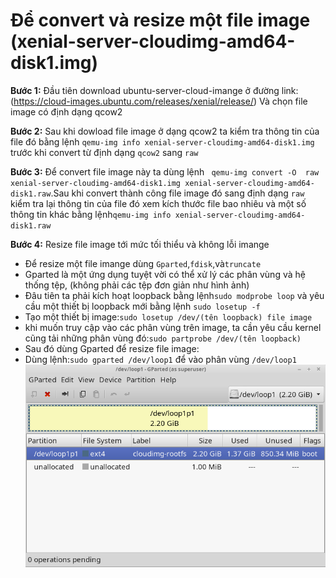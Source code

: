 # Để convert và resize một file image (xenial-server-cloudimg-amd64-disk1.img)

**Bước 1:** Đầu tiên download ubuntu-server-cloud-imange ở đường link: (https://cloud-images.ubuntu.com/releases/xenial/release/) Và chọn file image có định dạng qcow2

**Bước 2:** Sau khi dowload file image ở dạng qcow2 ta kiểm tra thông tin của file đó bằng lệnh `qemu-img info xenial-server-cloudimg-amd64-disk1.img` trước khi convert từ định dạng `qcow2` sang `raw`

**Bước 3:** Để convert file image này ta dùng lệnh ` qemu-img convert -O  raw xenial-server-cloudimg-amd64-disk1.img xenial-server-cloudimg-amd64-disk1.raw`.Sau khi convert thành công file image đó sang định dạng `raw` kiểm tra lại thông tin của file đó xem kích thước file bao nhiêu và một số thông tin khác bằng lệnh`qemu-img info xenial-server-cloudimg-amd64-disk1.raw`

**Bước 4:** Resize file image tới mức tối thiểu và không lỗi imange
- Để resize một file imange dùng `Gparted`,`fdisk`,và`truncate`
- Gparted là một ứng dụng tuyệt vời có thể xử lý các phân vùng và hệ thống tệp, (không phải các tệp đơn giản như hình ảnh)
- Đâu tiên ta phải kích hoạt loopback bằng lệnh`sudo modprobe loop` và yêu cầu một thiết bị loopback mới bằng lệnh `sudo losetup -f`
- Tạo một thiết bị image:`sudo losetup /dev/(tên loopback) file image`
- khi muốn truy cập vào các phân vùng trên image, ta cần yêu cầu kernel cũng tải những phân vùng đó:`sudo partprobe /dev/(tên loopback)` 
- Sau đó dùng Gparted để resize file image:
- Dùng lệnh:`sudo gparted /dev/loop1` để vào phân vùng `/dev/loop1` 
![](https://github.com/bizflycloud/internship-0719/blob/master/daitq1998/image/2.png)
